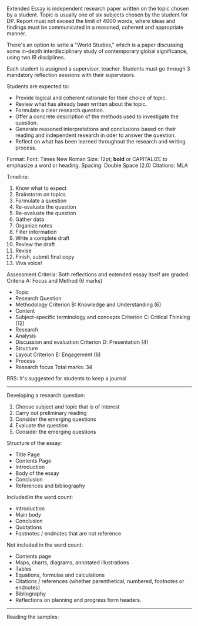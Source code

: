 Extended Essay is independent research paper written on the topic chosen by a student. Topic is usually one of six subjects chosen by the student for DP. Report must not exceed the limit of 4000 words, where ideas and findings must be communicated in a reasoned, coherent and appropriate manner.

There's an option to write a "World Studies," which is a paper discussing some in-depth interdisciplinary study of contemporary global significance, using two IB disciplines.

Each student is assigned a supervisor, teacher. Students must go through 3 mandatory reflection sessions with their supervisors.

Students are expected to:
- Provide logical and coherent rationale for their choice of topic.
- Review what has already been written about the topic.
- Formulate a clear research question.
- Offer a concrete description of the methods used to investigate the question.
- Generate reasoned interpretations and conclusions based on their reading and independent research in oder to answer the question.
- Reflect on what has been learned throughout the research and writing process.

Format:
Font: Times New Roman
Size: 12pt; **bold** or CAPITALIZE to emphasize a word or heading.
Spacing: Double Space (2.0)
Citations: MLA

Timeline:
1. Know what to expect
2. Brainstorm on topics
3. Formulate a question
4. Re-evaluate the question
5. Re-evaluate the question
6. Gather data
7. Organize notes
8. Filter information
9. Write a complete draft
10. Review the draft
11. Revise
12. Finish, submit final copy
13. Viva voice!

Assessment Criteria:
Both reflections and extended essay itself are graded.
Criteria A: Focus and Method (6 marks)
- Topic
- Research Question
- Methodology
Criterion B: Knowledge and Understanding (6)
- Content
- Subject-specific terminology and concepts
Criterion C: Critical Thinking (12)
- Research
- Analysis
- Discussion and evaluation
Criterion D: Presentation (4)
- Structure
- Layout
Criterion E: Engagement (6)
- Process
- Research focus
Total marks: 34

RRS:
It's suggested for students to keep a journal 

---

Developing a research question:
1. Choose subject and topic that is of interest
2. Carry out preliminary reading
3. Consider the emerging questions
4. Evaluate the question
5. Consider the emerging questions

Structure of the essay:
- Title Page
- Contents Page
- Introduction
- Body of the essay
- Conclusion
- References and bibliography

Included in the word count:
- Introduction
- Main body
- Conclusion
- Quotations
- Footnotes / endnotes that are not reference

Not included in the word count:
- Contents page
- Maps, charts, diagrams, annotated illustrations
- Tables
- Equations, formulas and calculations
- Citations / references (whether parenthetical, numbered, footnotes or endnotes)
- Bibliography
- Reflections on planning and progress form headers.

---

Reading the samples:


